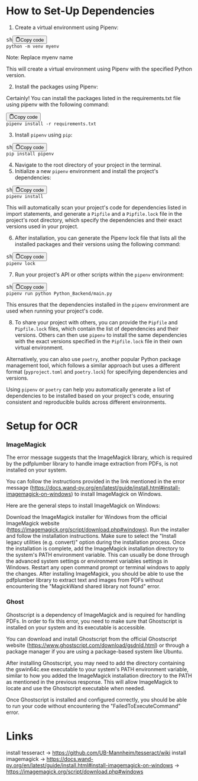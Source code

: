 # How to Set-Up Dependencies

1. Create a virtual environment using Pipenv:

<pre><div class="bg-black rounded-md mb-4"><div class="flex items-center relative text-gray-200 bg-gray-800 px-4 py-2 text-xs font-sans justify-between rounded-t-md"><span>sh</span><button class="flex ml-auto gap-2"><svg stroke="currentColor" fill="none" stroke-width="2" viewBox="0 0 24 24" stroke-linecap="round" stroke-linejoin="round" class="h-4 w-4" height="1em" width="1em" xmlns="http://www.w3.org/2000/svg"><path d="M16 4h2a2 2 0 0 1 2 2v14a2 2 0 0 1-2 2H6a2 2 0 0 1-2-2V6a2 2 0 0 1 2-2h2"></path><rect x="8" y="2" width="8" height="4" rx="1" ry="1"></rect></svg>Copy code</button></div><div class="p-4 overflow-y-auto"><code class="!whitespace-pre hljs language-sh">python -m venv myenv
</code></div></div></pre>

Note: Replace myenv name

This will create a virtual environment using Pipenv with the specified Python version.

2. Install the packages using Pipenv:

Certainly! You can install the packages listed in the requirements.txt file using pipenv with the following command:

<pre><div class="bg-black rounded-md mb-4"><div class="flex items-center relative text-gray-200 bg-gray-800 px-4 py-2 text-xs font-sans justify-between rounded-t-md"><button class="flex ml-auto gap-2"><svg stroke="currentColor" fill="none" stroke-width="2" viewBox="0 0 24 24" stroke-linecap="round" stroke-linejoin="round" class="h-4 w-4" height="1em" width="1em" xmlns="http://www.w3.org/2000/svg"><path d="M16 4h2a2 2 0 0 1 2 2v14a2 2 0 0 1-2 2H6a2 2 0 0 1-2-2V6a2 2 0 0 1 2-2h2"></path><rect x="8" y="2" width="8" height="4" rx="1" ry="1"></rect></svg>Copy code</button></div><div class="p-4 overflow-y-auto"><code class="!whitespace-pre hljs">pipenv install -r requirements.txt</code></div></div></pre>

3. Install `pipenv` using `pip`:

<pre><div class="bg-black rounded-md mb-4"><div class="flex items-center relative text-gray-200 bg-gray-800 px-4 py-2 text-xs font-sans justify-between rounded-t-md"><span>sh</span><button class="flex ml-auto gap-2"><svg stroke="currentColor" fill="none" stroke-width="2" viewBox="0 0 24 24" stroke-linecap="round" stroke-linejoin="round" class="h-4 w-4" height="1em" width="1em" xmlns="http://www.w3.org/2000/svg"><path d="M16 4h2a2 2 0 0 1 2 2v14a2 2 0 0 1-2 2H6a2 2 0 0 1-2-2V6a2 2 0 0 1 2-2h2"></path><rect x="8" y="2" width="8" height="4" rx="1" ry="1"></rect></svg>Copy code</button></div><div class="p-4 overflow-y-auto"><code class="!whitespace-pre hljs language-sh">pip install pipenv
</code></div></div></pre>

4. Navigate to the root directory of your project in the terminal.
5. Initialize a new `pipenv` environment and install the project's dependencies:

<pre><div class="bg-black rounded-md mb-4"><div class="flex items-center relative text-gray-200 bg-gray-800 px-4 py-2 text-xs font-sans justify-between rounded-t-md"><span>sh</span><button class="flex ml-auto gap-2"><svg stroke="currentColor" fill="none" stroke-width="2" viewBox="0 0 24 24" stroke-linecap="round" stroke-linejoin="round" class="h-4 w-4" height="1em" width="1em" xmlns="http://www.w3.org/2000/svg"><path d="M16 4h2a2 2 0 0 1 2 2v14a2 2 0 0 1-2 2H6a2 2 0 0 1-2-2V6a2 2 0 0 1 2-2h2"></path><rect x="8" y="2" width="8" height="4" rx="1" ry="1"></rect></svg>Copy code</button></div><div class="p-4 overflow-y-auto"><code class="!whitespace-pre hljs language-sh">pipenv install
</code></div></div></pre>

This will automatically scan your project's code for dependencies listed in import statements, and generate a `Pipfile` and a `Pipfile.lock` file in the project's root directory, which specify the dependencies and their exact versions used in your project.

6. After installation, you can generate the Pipenv lock file that lists all the installed packages and their versions using the following command:

<pre><div class="bg-black rounded-md mb-4"><div class="flex items-center relative text-gray-200 bg-gray-800 px-4 py-2 text-xs font-sans justify-between rounded-t-md"><span>sh</span><button class="flex ml-auto gap-2"><svg stroke="currentColor" fill="none" stroke-width="2" viewBox="0 0 24 24" stroke-linecap="round" stroke-linejoin="round" class="h-4 w-4" height="1em" width="1em" xmlns="http://www.w3.org/2000/svg"><path d="M16 4h2a2 2 0 0 1 2 2v14a2 2 0 0 1-2 2H6a2 2 0 0 1-2-2V6a2 2 0 0 1 2-2h2"></path><rect x="8" y="2" width="8" height="4" rx="1" ry="1"></rect></svg>Copy code</button></div><div class="p-4 overflow-y-auto"><code class="!whitespace-pre hljs language-sh">pipenv lock</code></div></div></pre>

7. Run your project's API or other scripts within the `pipenv` environment:

<pre><div class="bg-black rounded-md mb-4"><div class="flex items-center relative text-gray-200 bg-gray-800 px-4 py-2 text-xs font-sans justify-between rounded-t-md"><span>sh</span><button class="flex ml-auto gap-2"><svg stroke="currentColor" fill="none" stroke-width="2" viewBox="0 0 24 24" stroke-linecap="round" stroke-linejoin="round" class="h-4 w-4" height="1em" width="1em" xmlns="http://www.w3.org/2000/svg"><path d="M16 4h2a2 2 0 0 1 2 2v14a2 2 0 0 1-2 2H6a2 2 0 0 1-2-2V6a2 2 0 0 1 2-2h2"></path><rect x="8" y="2" width="8" height="4" rx="1" ry="1"></rect></svg>Copy code</button></div><div class="p-4 overflow-y-auto"><code class="!whitespace-pre hljs language-sh">pipenv run python Python_Backend/main.py
</code></div></div></pre>

This ensures that the dependencies installed in the `pipenv` environment are used when running your project's code.

8. To share your project with others, you can provide the `Pipfile` and `Pipfile.lock` files, which contain the list of dependencies and their versions. Others can then use `pipenv` to install the same dependencies with the exact versions specified in the `Pipfile.lock` file in their own virtual environment.

Alternatively, you can also use `poetry`, another popular Python package management tool, which follows a similar approach but uses a different format (`pyproject.toml` and `poetry.lock`) for specifying dependencies and versions.

Using `pipenv` or `poetry` can help you automatically generate a list of dependencies to be installed based on your project's code, ensuring consistent and reproducible builds across different environments.

# Setup for OCR

### ImageMagick

The error message suggests that the ImageMagick library, which is required by the pdfplumber library to handle image extraction from PDFs, is not installed on your system.

You can follow the instructions provided in the link mentioned in the error message (https://docs.wand-py.org/en/latest/guide/install.html#install-imagemagick-on-windows) to install ImageMagick on Windows.

Here are the general steps to install ImageMagick on Windows:

Download the ImageMagick installer for Windows from the official ImageMagick website (https://imagemagick.org/script/download.php#windows).
Run the installer and follow the installation instructions.
Make sure to select the "Install legacy utilities (e.g. convert)" option during the installation process.
Once the installation is complete, add the ImageMagick installation directory to the system's PATH environment variable. This can usually be done through the advanced system settings or environment variables settings in Windows.
Restart any open command prompt or terminal windows to apply the changes.
After installing ImageMagick, you should be able to use the pdfplumber library to extract text and images from PDFs without encountering the "MagickWand shared library not found" error.

### Ghost

Ghostscript is a dependency of ImageMagick and is required for handling PDFs. In order to fix this error, you need to make sure that Ghostscript is installed on your system and its executable is accessible.

You can download and install Ghostscript from the official Ghostscript website (https://www.ghostscript.com/download/gsdnld.html) or through a package manager if you are using a package-based system like Ubuntu.

After installing Ghostscript, you may need to add the directory containing the gswin64c.exe executable to your system's PATH environment variable, similar to how you added the ImageMagick installation directory to the PATH as mentioned in the previous response. This will allow ImageMagick to locate and use the Ghostscript executable when needed.

Once Ghostscript is installed and configured correctly, you should be able to run your code without encountering the "FailedToExecuteCommand" error.

# Links

install tesseract
-> https://github.com/UB-Mannheim/tesseract/wiki
install imagemagick
-> https://docs.wand-py.org/en/latest/guide/install.html#install-imagemagick-on-windows
-> https://imagemagick.org/script/download.php#windows
